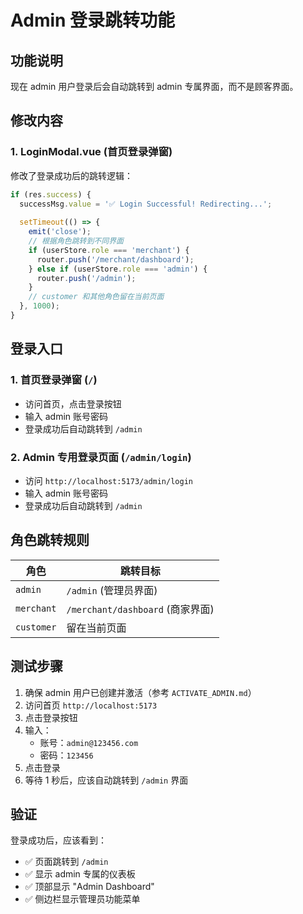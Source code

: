 # Admin 登录跳转功能

## 功能说明

现在 admin 用户登录后会自动跳转到 admin 专属界面，而不是顾客界面。

## 修改内容

### 1. LoginModal.vue (首页登录弹窗)
修改了登录成功后的跳转逻辑：

```javascript
if (res.success) {
  successMsg.value = '✅ Login Successful! Redirecting...';
  
  setTimeout(() => {
    emit('close');
    // 根据角色跳转到不同界面
    if (userStore.role === 'merchant') {
      router.push('/merchant/dashboard');
    } else if (userStore.role === 'admin') {
      router.push('/admin');
    }
    // customer 和其他角色留在当前页面
  }, 1000);
}
```

## 登录入口

### 1. 首页登录弹窗 (`/`)
- 访问首页，点击登录按钮
- 输入 admin 账号密码
- 登录成功后自动跳转到 `/admin`

### 2. Admin 专用登录页面 (`/admin/login`)
- 访问 `http://localhost:5173/admin/login`
- 输入 admin 账号密码
- 登录成功后自动跳转到 `/admin`

## 角色跳转规则

| 角色 | 跳转目标 |
|------|---------|
| `admin` | `/admin` (管理员界面) |
| `merchant` | `/merchant/dashboard` (商家界面) |
| `customer` | 留在当前页面 |

## 测试步骤

1. 确保 admin 用户已创建并激活（参考 `ACTIVATE_ADMIN.md`）
2. 访问首页 `http://localhost:5173`
3. 点击登录按钮
4. 输入：
   - 账号：`admin@123456.com`
   - 密码：`123456`
5. 点击登录
6. 等待 1 秒后，应该自动跳转到 `/admin` 界面

## 验证

登录成功后，应该看到：
- ✅ 页面跳转到 `/admin`
- ✅ 显示 admin 专属的仪表板
- ✅ 顶部显示 "Admin Dashboard"
- ✅ 侧边栏显示管理员功能菜单




